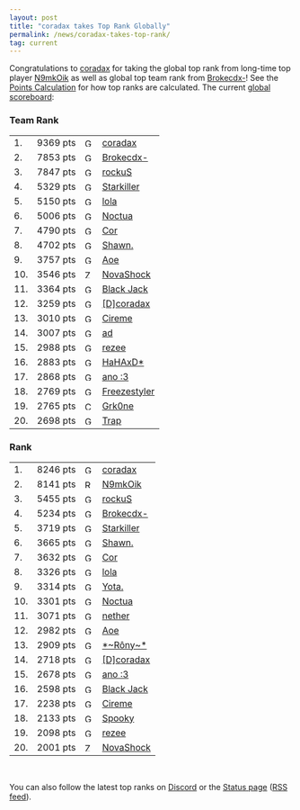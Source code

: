 ```yaml
---
layout: post
title: "coradax takes Top Rank Globally"
permalink: /news/coradax-takes-top-rank/
tag: current
---
```


Congratulations to [coradax](/players/coradax/) for taking the global top rank from long-time top player [N9mkOik](/players/N9mkOik) as well as global top team rank from [Brokecdx-](/players/Brokecdx-45-)! See the [Points Calculation](https://ddnet.tw/ranks/#points) for how top ranks are calculated. The current [global scoreboard](/ranks/):
<div class="block2 ladder">
<h3>Team Rank</h3>
<table class="tight">
<tbody><tr>
  <td class="rankglobal">1.</td><td class="points">9369 pts</td><td class="flag"><img src="/countryflags/GER.png" alt="GER" height="15"></td><td><a href="/players/coradax/">coradax</a></td></tr><tr>
  <td class="rankglobal">2.</td><td class="points">7853 pts</td><td class="flag"><img src="/countryflags/GER.png" alt="GER" height="15"></td><td><a href="/players/Brokecdx-45-/">Brokecdx-</a></td></tr><tr>
  <td class="rankglobal">3.</td><td class="points">7847 pts</td><td class="flag"><img src="/countryflags/GER.png" alt="GER" height="15"></td><td><a href="/players/rockuS/">rockuS</a></td></tr><tr>
  <td class="rankglobal">4.</td><td class="points">5329 pts</td><td class="flag"><img src="/countryflags/GER.png" alt="GER" height="15"></td><td><a href="/players/Starkiller/">Starkiller</a></td></tr><tr>
  <td class="rankglobal">5.</td><td class="points">5150 pts</td><td class="flag"><img src="/countryflags/GER.png" alt="GER" height="15"></td><td><a href="/players/lola/">lola</a></td></tr><tr>
  <td class="rankglobal">6.</td><td class="points">5006 pts</td><td class="flag"><img src="/countryflags/GER.png" alt="GER" height="15"></td><td><a href="/players/Noctua/">Noctua</a></td></tr><tr>
  <td class="rankglobal">7.</td><td class="points">4790 pts</td><td class="flag"><img src="/countryflags/GER.png" alt="GER" height="15"></td><td><a href="/players/Cor/">Cor</a></td></tr><tr>
  <td class="rankglobal">8.</td><td class="points">4702 pts</td><td class="flag"><img src="/countryflags/GER.png" alt="GER" height="15"></td><td><a href="/players/Shawn-46-/">Shawn.</a></td></tr><tr>
  <td class="rankglobal">9.</td><td class="points">3757 pts</td><td class="flag"><img src="/countryflags/GER.png" alt="GER" height="15"></td><td><a href="/players/Aoe/">Aoe</a></td></tr><tr>
  <td class="rankglobal">10.</td><td class="points">3546 pts</td><td class="flag"><img src="/countryflags/ZAF.png" alt="ZAF" height="15"></td><td><a href="/players/NovaShock/">NovaShock</a></td></tr><tr>
  <td class="rankglobal">11.</td><td class="points">3364 pts</td><td class="flag"><img src="/countryflags/GER.png" alt="GER" height="15"></td><td><a href="/players/Black-32-Jack/">Black Jack</a></td></tr><tr>
  <td class="rankglobal">12.</td><td class="points">3259 pts</td><td class="flag"><img src="/countryflags/GER.png" alt="GER" height="15"></td><td><a href="/players/-91-D-93-coradax/">[D]coradax</a></td></tr><tr>
  <td class="rankglobal">13.</td><td class="points">3010 pts</td><td class="flag"><img src="/countryflags/GER.png" alt="GER" height="15"></td><td><a href="/players/Cireme/">Cireme</a></td></tr><tr>
  <td class="rankglobal">14.</td><td class="points">3007 pts</td><td class="flag"><img src="/countryflags/GER.png" alt="GER" height="15"></td><td><a href="/players/ad/">ad</a></td></tr><tr>
  <td class="rankglobal">15.</td><td class="points">2988 pts</td><td class="flag"><img src="/countryflags/GER.png" alt="GER" height="15"></td><td><a href="/players/rezee/">rezee</a></td></tr><tr>
  <td class="rankglobal">16.</td><td class="points">2883 pts</td><td class="flag"><img src="/countryflags/GER.png" alt="GER" height="15"></td><td><a href="/players/HaHAxD-42-/">HaHAxD*</a></td></tr><tr>
  <td class="rankglobal">17.</td><td class="points">2868 pts</td><td class="flag"><img src="/countryflags/GER.png" alt="GER" height="15"></td><td><a href="/players/ano-32--58-3/">ano :3</a></td></tr><tr>
  <td class="rankglobal">18.</td><td class="points">2769 pts</td><td class="flag"><img src="/countryflags/GER.png" alt="GER" height="15"></td><td><a href="/players/Freezestyler/">Freezestyler</a></td></tr><tr>
  <td class="rankglobal">19.</td><td class="points">2765 pts</td><td class="flag"><img src="/countryflags/CHL.png" alt="CHL" height="15"></td><td><a href="/players/Grk0ne/">Grk0ne</a></td></tr><tr>
  <td class="rankglobal">20.</td><td class="points">2698 pts</td><td class="flag"><img src="/countryflags/GER.png" alt="GER" height="15"></td><td><a href="/players/Trap/">Trap</a></td></tr><tr class="allPoints" style="display: none">
</tr></tbody></table></div>
<div class="block2 ladder">
<h3>Rank</h3>
<table class="tight">
<tbody><tr>
  <td class="rankglobal">1.</td><td class="points">8246 pts</td><td class="flag"><img src="/countryflags/GER.png" alt="GER" height="15"></td><td><a href="/players/coradax/">coradax</a></td></tr><tr>
  <td class="rankglobal">2.</td><td class="points">8141 pts</td><td class="flag"><img src="/countryflags/RUS.png" alt="RUS" height="15"></td><td><a href="/players/N9mkOik/">N9mkOik</a></td></tr><tr>
  <td class="rankglobal">3.</td><td class="points">5455 pts</td><td class="flag"><img src="/countryflags/GER.png" alt="GER" height="15"></td><td><a href="/players/rockuS/">rockuS</a></td></tr><tr>
  <td class="rankglobal">4.</td><td class="points">5234 pts</td><td class="flag"><img src="/countryflags/GER.png" alt="GER" height="15"></td><td><a href="/players/Brokecdx-45-/">Brokecdx-</a></td></tr><tr>
  <td class="rankglobal">5.</td><td class="points">3719 pts</td><td class="flag"><img src="/countryflags/GER.png" alt="GER" height="15"></td><td><a href="/players/Starkiller/">Starkiller</a></td></tr><tr>
  <td class="rankglobal">6.</td><td class="points">3665 pts</td><td class="flag"><img src="/countryflags/GER.png" alt="GER" height="15"></td><td><a href="/players/Shawn-46-/">Shawn.</a></td></tr><tr>
  <td class="rankglobal">7.</td><td class="points">3632 pts</td><td class="flag"><img src="/countryflags/GER.png" alt="GER" height="15"></td><td><a href="/players/Cor/">Cor</a></td></tr><tr>
  <td class="rankglobal">8.</td><td class="points">3326 pts</td><td class="flag"><img src="/countryflags/GER.png" alt="GER" height="15"></td><td><a href="/players/lola/">lola</a></td></tr><tr>
  <td class="rankglobal">9.</td><td class="points">3314 pts</td><td class="flag"><img src="/countryflags/GER.png" alt="GER" height="15"></td><td><a href="/players/Yota-46-/">Yota.</a></td></tr><tr>
  <td class="rankglobal">10.</td><td class="points">3301 pts</td><td class="flag"><img src="/countryflags/GER.png" alt="GER" height="15"></td><td><a href="/players/Noctua/">Noctua</a></td></tr><tr>
  <td class="rankglobal">11.</td><td class="points">3071 pts</td><td class="flag"><img src="/countryflags/GER.png" alt="GER" height="15"></td><td><a href="/players/nether/">nether</a></td></tr><tr>
  <td class="rankglobal">12.</td><td class="points">2982 pts</td><td class="flag"><img src="/countryflags/GER.png" alt="GER" height="15"></td><td><a href="/players/Aoe/">Aoe</a></td></tr><tr>
  <td class="rankglobal">13.</td><td class="points">2909 pts</td><td class="flag"><img src="/countryflags/GER.png" alt="GER" height="15"></td><td><a href="/players/-42-~R-244-ny~-42-/">*~Rôny~*</a></td></tr><tr>
  <td class="rankglobal">14.</td><td class="points">2718 pts</td><td class="flag"><img src="/countryflags/GER.png" alt="GER" height="15"></td><td><a href="/players/-91-D-93-coradax/">[D]coradax</a></td></tr><tr>
  <td class="rankglobal">15.</td><td class="points">2678 pts</td><td class="flag"><img src="/countryflags/GER.png" alt="GER" height="15"></td><td><a href="/players/ano-32--58-3/">ano :3</a></td></tr><tr>
  <td class="rankglobal">16.</td><td class="points">2598 pts</td><td class="flag"><img src="/countryflags/GER.png" alt="GER" height="15"></td><td><a href="/players/Black-32-Jack/">Black Jack</a></td></tr><tr>
  <td class="rankglobal">17.</td><td class="points">2238 pts</td><td class="flag"><img src="/countryflags/GER.png" alt="GER" height="15"></td><td><a href="/players/Cireme/">Cireme</a></td></tr><tr>
  <td class="rankglobal">18.</td><td class="points">2133 pts</td><td class="flag"><img src="/countryflags/GER.png" alt="GER" height="15"></td><td><a href="/players/Spooky/">Spooky</a></td></tr><tr>
  <td class="rankglobal">19.</td><td class="points">2098 pts</td><td class="flag"><img src="/countryflags/GER.png" alt="GER" height="15"></td><td><a href="/players/rezee/">rezee</a></td></tr><tr>
  <td class="rankglobal">20.</td><td class="points">2001 pts</td><td class="flag"><img src="/countryflags/ZAF.png" alt="ZAF" height="15"></td><td><a href="/players/NovaShock/">NovaShock</a></td></tr><tr class="allPoints" style="display: none">
</tr></tbody></table></div>
<br>

You can also follow the latest top ranks on [Discord](https://ddnet.tw/discord) or the [Status page](https://ddnet.tw/status/) ([RSS feed](https://ddnet.tw/status/records/feed/)).
